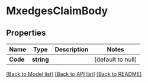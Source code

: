# MxedgesClaimBody

## Properties
Name | Type | Description | Notes
------------ | ------------- | ------------- | -------------
**Code** | **string** |  | [default to null]

[[Back to Model list]](../README.md#documentation-for-models) [[Back to API list]](../README.md#documentation-for-api-endpoints) [[Back to README]](../README.md)


